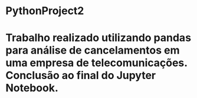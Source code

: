 # PythonProject2
# Trabalho realizado utilizando pandas para análise de cancelamentos em uma empresa de telecomunicações. Conclusão ao final do Jupyter Notebook.
